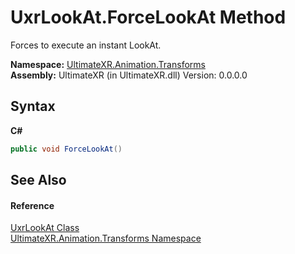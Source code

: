 # UxrLookAt.ForceLookAt Method 
 

Forces to execute an instant LookAt.

**Namespace:**&nbsp;<a href="N_UltimateXR_Animation_Transforms">UltimateXR.Animation.Transforms</a><br />**Assembly:**&nbsp;UltimateXR (in UltimateXR.dll) Version: 0.0.0.0

## Syntax

**C#**<br />
``` C#
public void ForceLookAt()
```


## See Also


#### Reference
<a href="T_UltimateXR_Animation_Transforms_UxrLookAt">UxrLookAt Class</a><br /><a href="N_UltimateXR_Animation_Transforms">UltimateXR.Animation.Transforms Namespace</a><br />